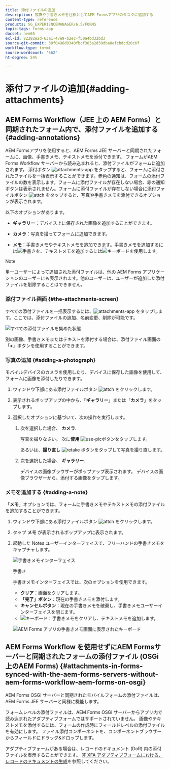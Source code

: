 ```yaml
---
title: 添付ファイルの追加
description: 写真や手書きメモを注釈としてAEM Formsアプリのタスクに追加する
content-type: reference
products: SG_EXPERIENCEMANAGER/6.5/FORMS
topic-tags: forms-app
docset: aem65
exl-id: 82282e2d-63a1-47e9-b2ec-f50a4bd32bd3
source-git-commit: 38f0496d9340fbcf383a2d39dba8efcbdcd20c6f
workflow-type: tm+mt
source-wordcount: '562'
ht-degree: 54%

---
```


# 添付ファイルの追加{#adding-attachments}

## AEM Forms Workflow（JEE 上の AEM Forms）と同期されたフォーム内で、添付ファイルを追加する {#adding-annotations}

AEM Formsアプリを使用すると、AEM Forms JEE サーバーと同期されたフォームに、画像、手書きメモ、テキストメモを添付できます。 フォームがAEM Forms Workflow サーバーから読み込まれると、添付ファイルがフォームに追加されます。 添付ボタン ![attachments-app](assets/attachments-app.png) をタップすると、フォームに添付されたファイルを一括表示することができます。赤色の通知は、フォームの添付ファイルの数を表示します。フォームに添付ファイルが存在しない場合、赤の通知ボタンは表示されません。フォームに添付ファイルが存在しない場合に添付ファイルボタン ![attch](assets/attch.png) をタップすると、写真や手書きメモを添付できるオプションが表示されます。

以下のオプションがあります。

* **ギャラリー**：デバイス上に保存された画像を追加することができます。

* **カメラ**：写真を撮ってフォームに追加できます。

* **メモ**：手書きメモやテキストメモを追加できます。手書きメモを追加するには![手書き](assets/scribble.png)を、テキストメモを追加するには![キーボード](assets/keyboard.png)を使用します。

>[!NOTE]
>
>単一ユーザーによって追加された添付ファイルは、他の AEM Forms アプリケーションのユーザーにも表示されます。他のユーザーは、ユーザーが追加した添付ファイルを削除することはできません。
>

### 添付ファイル画面 {#the-attachments-screen}

すべての添付ファイルを一括表示するには、![attachments-app](assets/attachments-app.png) をタップします。ここでは、添付ファイルの追加、名前変更、削除が可能です。

![すべての添付ファイルを集めた状態](assets/attachments-screen.png)

別の画像、手書きメモまたはテキストを添付する場合は、添付ファイル画面の「**+**」ボタンを使用することができます。

### 写真の追加 {#adding-a-photograph}

モバイルデバイスのカメラを使用したり、デバイスに保存した画像を使用して、フォームに画像を添付したりできます。

1. ウィンドウ下部にある添付ファイルボタン ![attch](assets/attch.png) をクリックします。
1. 表示されるポップアップの中から、「**ギャラリー**」または「**カメラ**」をタップします。
1. 選択したオプションに基づいて、次の操作を実行します。

   1. 次を選択した場合、 **カメラ**.

      写真を撮りなさい。 次に&#x200B;**使用** ![use-pic](assets/use-pic.png)ボタンをタップします。

      あるいは、**撮り直し** ![retake](assets/retake.png) ボタンをタップして写真を撮り直します。

   1. 次を選択した場合、 **ギャラリー**.

      デバイスの画像ブラウザーがポップアップ表示されます。 デバイスの画像ブラウザーから、添付する画像をタップします。

### メモを追加する {#adding-a-note}

「**メモ**」オプションでは、フォームに手書きメモやテキストメモの添付ファイルを追加することができます。

1. ウィンドウ下部にある添付ファイルボタン ![attch](assets/attch.png) をクリックします。
1. タップ **メモ** が表示されるポップアップに表示されます。
1. 起動した Notes ユーザーインターフェイスで、フリーハンドの手書きメモをキャプチャします。

   ![手書きメモインターフェイス](assets/scribble-ui.png)

   手書き

   手書きメモインターフェイスでは、次のオプションを使用できます。

   * **クリア**：画面をクリアします。
   * **「完了」ボタン**：現在の手書きメモを添付します。
   * **キャンセルボタン**：現在の手書きメモを破棄し、手書きメモユーザーインターフェイスを閉じます。
   * ![キーボード](assets/keyboard.png)：手書きメモをクリアし、テキストメモを追加します。

   ![AEM Forms アプリの手書きメモ画面に表示されたキーボード](assets/keyboard-inapp.png)

## AEM Forms Workflow を使用せずにAEM Formsサーバーと同期されたフォームの添付ファイル (OSGi 上のAEM Forms) {#attachments-in-forms-synced-with-the-aem-forms-servers-without-aem-forms-workflow-aem-forms-on-osgi}

AEM Forms OSGi サーバーと同期されたモバイルフォームの添付ファイルは、AEM Forms JEE サーバーと同様に機能します。

フォームレベルの添付ファイルは、AEM Forms OSGi サーバーからアプリ内で読み込まれたアダプティブフォームではサポートされていません。 画像やテキストメモを添付するには、フォームの作成時にフィールドレベルの添付ファイルを有効にします。 ファイル添付コンポーネントを、コンポーネントブラウザーからフィールドにドラッグ&amp;ドロップします。

アダプティブフォームがある場合は、レコードのドキュメント (DoR) 内の添付ファイルを表示することができます。 [非 XFA アダプティブフォームにおける、レコードのドキュメントの生成](../../forms/using/generate-document-of-record-for-non-xfa-based-adaptive-forms.md)を参照してください。

